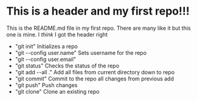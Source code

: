 # This is a header and my first repo!!!


This is the README.md file in my first repo. There are many like it but this one is mine. 
I *think* I got the header right

* "git init" Initializes a repo
* "git --config user.name" Sets username for the repo
* "git --config user.email" 
* "git status" Checks the status of the repo 
* "git add --all ." Add all files from current directory down to repo 
* "git commit" Commit to the repo all changes from previous add
* "git push" Push changes 
* "git clone" Clone an existing repo 